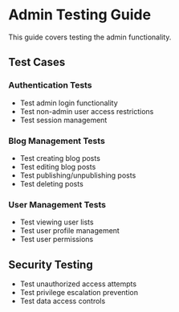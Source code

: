 # Admin Testing Guide

This guide covers testing the admin functionality.

## Test Cases

### Authentication Tests
- Test admin login functionality
- Test non-admin user access restrictions
- Test session management

### Blog Management Tests
- Test creating blog posts
- Test editing blog posts
- Test publishing/unpublishing posts
- Test deleting posts

### User Management Tests
- Test viewing user lists
- Test user profile management
- Test user permissions

## Security Testing
- Test unauthorized access attempts
- Test privilege escalation prevention
- Test data access controls